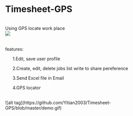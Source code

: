 # Timesheet-GPS
<br>Using GPS locate work place</br>
[![](https://owncloud.org/wp-content/themes/owncloudorgnew/assets/img/clients/buttons/googleplay.png)](https://play.google.com/store/apps/details?id=com.witlife.timesheet)

<br>features:</br>
<ul>1.Edit, save user profile</ul>
<ul>2.Create, edit, delete jobs list write to share pereference</ul>
<ul>3.Send Excel file in Email</ul>
<ul>4.GPS locator</ul>
<br>
![alt tag](https://github.com/Yitian2003/Timesheet-GPS/blob/master/demo.gif)
</br>
<br>

</br>

